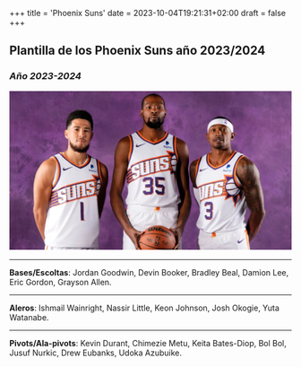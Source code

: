 +++
title = 'Phoenix Suns'
date = 2023-10-04T19:21:31+02:00
draft = false
+++

## Plantilla de los Phoenix Suns año 2023/2024
### *Año 2023-2024*
![equipo_suns](static/images/suns.webp)
***
**Bases/Escoltas**: Jordan Goodwin, Devin Booker, Bradley Beal, Damion Lee, Eric Gordon, Grayson Allen.
***
**Aleros**: Ishmail Wainright, Nassir Little, Keon Johnson, Josh Okogie, Yuta Watanabe.
***
**Pivots/Ala-pivots**: Kevin Durant, Chimezie Metu, Keita Bates-Diop, Bol Bol, Jusuf Nurkic, Drew Eubanks, Udoka Azubuike.
